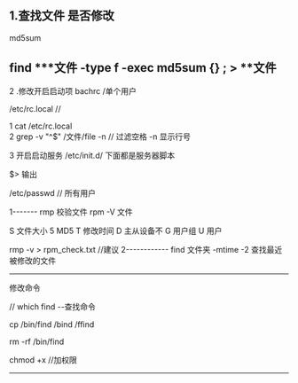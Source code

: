 
1.查找文件 是否修改
---------------------------------------------------
md5sum

find  ***文件  -type f -exec md5sum {} \;  >  **文件
---------------------------------------------------



2 .修改开启启动项
     bachrc /单个用户

  /etc/rc.local  // 

 1 cat /etc/rc.local  
 2 grep -v "^$"   /文件/file  -n      // 过滤空格  -n 显示行号
 
3 开启启动服务
   /etc/init.d/   下面都是服务器脚本
   
  $> 输出
  
  /etc/passwd  // 所有用户
  
  1-------
  rmp 校验文件
  rpm -V  文件
  
  S 文件大小
  5 MD5 
  T 修改时间
  D 主从设备不
  G  用户组
  U  用户
  
  rmp -v > rpm_check.txt  //建议
  2------------
  find  文件夹  -mtime -2 
  查找最近被修改的文件
  
---------------------------------------------------
修改命令


// which find   --查找命令

cp /bin/find   /bind /ffind

rm -rf /bin/find


chmod +x //加权限

----------------------------